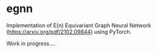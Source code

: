 # egnn

Implementation of E(n) Equivariant Graph Neural Network (https://arxiv.org/pdf/2102.09844) using PyTorch.

Work in progress....